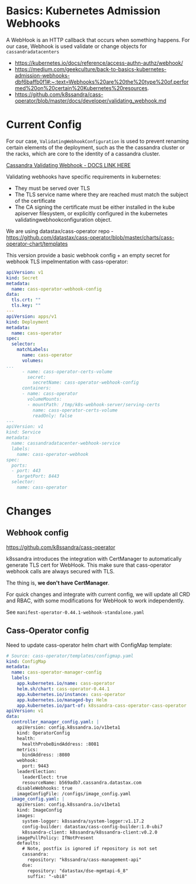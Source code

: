 # Basics: Kubernetes Admission Webhooks

A WebHook is an HTTP callback that occurs when something happens. For our case, Webhook is used validate or change objects for `cassandradatacenters`

- https://kubernetes.io/docs/reference/access-authn-authz/webhook/
- https://medium.com/geekculture/back-to-basics-kubernetes-admission-webhooks-dbf6baffb0f1#:~:text=Webhooks%20are%20the%20type%20of,performed%20on%20certain%20Kubernetes%20resources.
- https://github.com/k8ssandra/cass-operator/blob/master/docs/developer/validating_webhook.md


# Current Config

For our case, `ValidatingWebhookConfiguration` is used to prevent renaming certain elements of the deployment, such as the the cassandra cluster or the racks, which are core to the identity of a cassandra cluster.

[Cassandra Validating Webhook - DOCS LINK HERE](https://github.com/k8ssandra/cass-operator/blob/master/docs/developer/validating_webhook.md)

Validating webhooks have specific requirements in kubernetes:

- They must be served over TLS
- The TLS service name where they are reached must match the subject of the certificate
- The CA signing the certificate must be either installed in the kube apiserver filesystem, or explicitly configured in the kubernetes validatingwebhookconfiguration object.

We are using datastax/cass-operator repo - https://github.com/datastax/cass-operator/blob/master/charts/cass-operator-chart/templates

This version provide a basic webhook config + an empty secret for webhook TLS impelmentation with cass-operator:
```yaml
apiVersion: v1
kind: Secret
metadata:
  name: cass-operator-webhook-config
data:
  tls.crt: ""
  tls.key: ""
---
apiVersion: apps/v1
kind: Deployment
metadata:
  name: cass-operator
spec:
  selector:
    matchLabels:
      name: cass-operator
      volumes:
...
      - name: cass-operator-certs-volume
        secret:
          secretName: cass-operator-webhook-config
      containers:
      - name: cass-operator
        volumeMounts:
        - mountPath: /tmp/k8s-webhook-server/serving-certs
          name: cass-operator-certs-volume
          readOnly: false
---
apiVersion: v1
kind: Service
metadata:
  name: cassandradatacenter-webhook-service
  labels:
    name: cass-operator-webhook
spec:
  ports:
  - port: 443
    targetPort: 8443
  selector:
    name: cass-operator          
```

# Changes

## Webhook config
https://github.com/k8ssandra/cass-operator 

k8ssandra introduces the integration with CertManager to automatically generate TLS cert for WebHook. This make sure that cass-operator webhook calls are always secured with TLS.

The thing is, **we don't have CertManager**.

For quick changes and integrate with current config, we will update all CRD and RBAC, with some modifications for WebHook to work independently.

See `manifest-operator-0.44.1-webhook-standalone.yaml`

## Cass-Operator config

Need to update cass-operator helm chart with ConfigMap template:
```yaml
# Source: cass-operator/templates/configmap.yaml
kind: ConfigMap
metadata:
  name: cass-operator-manager-config
  labels:     
    app.kubernetes.io/name: cass-operator
    helm.sh/chart: cass-operator-0.44.1
    app.kubernetes.io/instance: cass-operator
    app.kubernetes.io/managed-by: Helm
    app.kubernetes.io/part-of: k8ssandra-cass-operator-cass-operator
apiVersion: v1
data:
  controller_manager_config.yaml: |
    apiVersion: config.k8ssandra.io/v1beta1
    kind: OperatorConfig
    health:
      healthProbeBindAddress: :8081
    metrics:
      bindAddress: :8080
    webhook:
      port: 9443
    leaderElection:
      leaderElect: true
      resourceName: b569adb7.cassandra.datastax.com
    disableWebhooks: true
    imageConfigFile: /configs/image_config.yaml
  image_config.yaml: |
    apiVersion: config.k8ssandra.io/v1beta1
    kind: ImageConfig
    images:
      system-logger: k8ssandra/system-logger:v1.17.2
      config-builder: datastax/cass-config-builder:1.0-ubi7
      k8ssandra-client: k8ssandra/k8ssandra-client:v0.2.0
    imagePullPolicy: IfNotPresent
    defaults:
      # Note, postfix is ignored if repository is not set
      cassandra:
        repository: "k8ssandra/cass-management-api"
      dse:
        repository: "datastax/dse-mgmtapi-6_8"
        suffix: "-ubi8"
```